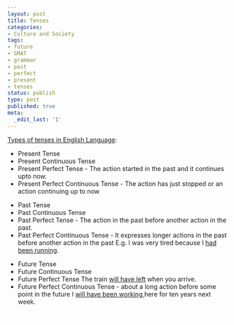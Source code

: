 ```yaml
---
layout: post
title: Tenses
categories:
- Culture and Society
tags:
- future
- GMAT
- grammar
- past
- perfect
- present
- tenses
status: publish
type: post
published: true
meta:
  _edit_last: '1'
---
```

<a href="http://www.englishclub.com/grammar/verb-tenses.htm">Types of tenses in English Language</a>:
<ul>
	<li>Present Tense</li>
	<li>Present Continuous Tense</li>
	<li>Present Perfect Tense - The action started in the past and it continues upto now.</li>
	<li>Present Perfect Continuous Tense - The action has just stopped or an action continuing up to now</li>
</ul>
<ul>
	<li>Past Tense</li>
	<li>Past Continuous Tense</li>
	<li>Past Perfect Tense - The action in the past before another action in the past.</li>
	<li>Past Perfect Continuous Tense - It expresses longer actions in the past before another action in the past
E.g. I was very tired because I <span style="text-decoration: underline;">had been running</span>.</li>
</ul>
<ul>
	<li>Future Tense</li>
	<li>Future Continuous Tense</li>
	<li>Future Perfect Tense
The train <span style="text-decoration: underline;">will have left</span> when you arrive.  </li>
	<li>Future Perfect Continuous Tense - about a long action before some point in the future
I <span style="text-decoration: underline;">will have been working </span>here for ten years next week. </li>
</ul>
<div><span style="color: #ffffff;">gmat</span></div>
